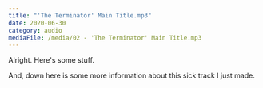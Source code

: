```yaml
---
title: "'The Terminator' Main Title.mp3"
date: 2020-06-30
category: audio
mediaFile: /media/02 - 'The Terminator' Main Title.mp3
---
```

Alright. Here's some stuff.

And, down here is some more information about this sick track I just made.
